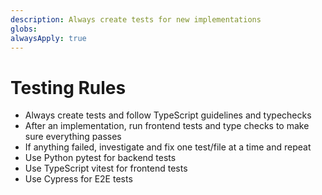 ```yaml
---
description: Always create tests for new implementations
globs:
alwaysApply: true
---
```


# Testing Rules

- Always create tests and follow TypeScript guidelines and typechecks
- After an implementation, run frontend tests and type checks to make sure everything passes
- If anything failed, investigate and fix one test/file at a time and repeat
- Use Python pytest for backend tests
- Use TypeScript vitest for frontend tests
- Use Cypress for E2E tests
